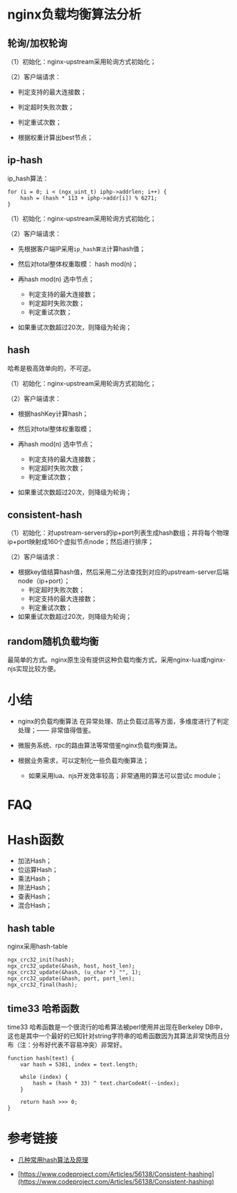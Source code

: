 # nginx负载均衡算法分析

## 轮询/加权轮询

（1）初始化：nginx-upstream采用轮询方式初始化；

（2）客户端请求：
  * 判定支持的最大连接数；
  * 判定超时失败次数；
  * 判定重试次数；

  * 根据权重计算出best节点；

## ip-hash

ip_hash算法：
```
for (i = 0; i < (ngx_uint_t) iphp->addrlen; i++) {
    hash = (hash * 113 + iphp->addr[i]) % 6271;
}
```

（1）初始化：nginx-upstream采用轮询方式初始化；

（2）客户端请求：
* 先根据客户端IP采用`ip_hash算法`计算hash值；
* 然后对total整体权重取模： hash mod(n)；

* 再hash mod(n) 选中节点；
  * 判定支持的最大连接数；
  * 判定超时失败次数；
  * 判定重试次数；

* 如果重试次数超过20次，则降级为轮询；

## hash

哈希是极高效单向的，不可逆。

（1）初始化：nginx-upstream采用轮询方式初始化；

（2）客户端请求：
* 根据hashKey计算hash；
* 然后对total整体权重取模；

* 再hash mod(n) 选中节点；
  * 判定支持的最大连接数；
  * 判定超时失败次数；
  * 判定重试次数；

* 如果重试次数超过20次，则降级为轮询；

## consistent-hash

（1）初始化：对upstream-servers的ip+port列表生成hash数组；并将每个物理ip+port映射成160个虚拟节点node；然后进行排序；

（2）客户端请求：
* 根据key值结算hash值，然后采用二分法查找到对应的upstream-server后端node（ip+port）；
  * 判定超时失败次数；
  * 判定支持的最大连接数；
  * 判定重试次数；
* 如果重试次数超过20次，则降级为轮询；

## random随机负载均衡

最简单的方式。nginx原生没有提供这种负载均衡方式，采用nginx-lua或nginx-njs实现比较方便。



# 小结

* nginx的负载均衡算法 在异常处理、防止负载过高等方面，多维度进行了判定处理；—— 非常值得借鉴。

* 微服务系统、rpc的路由算法等常借鉴nginx负载均衡算法。

* 根据业务需求，可以定制化一些负载均衡算法；
  * 如果采用lua、njs开发效率较高；非常通用的算法可以尝试c module；

# FAQ

# Hash函数
* 加法Hash；
* 位运算Hash；
* 乘法Hash；
* 除法Hash；
* 查表Hash；
* 混合Hash；


## hash table

nginx采用hash-table
```
ngx_crc32_init(hash);
ngx_crc32_update(&hash, host, host_len);
ngx_crc32_update(&hash, (u_char *) "", 1);
ngx_crc32_update(&hash, port, port_len);
ngx_crc32_final(hash);
```

## time33 哈希函数

time33 哈希函数是一个很流行的哈希算法被perl使用并出现在Berkeley DB中，这也是其中一个最好的已知针对string字符串的哈希函数因为其算法非常快而且分布（注：分布好代表不容易冲突）非常好。

```
function hash(text) {
    var hash = 5381, index = text.length;

    while (index) {
        hash = (hash * 33) ^ text.charCodeAt(--index);
    }

    return hash >>> 0;
}
```

# 参考链接

- [几种常用hash算法及原理](https://www.cnblogs.com/zhoug2020/p/6984177.html)

- [https://www.codeproject.com/Articles/56138/Consistent-hashing](https://www.codeproject.com/Articles/56138/Consistent-hashing)